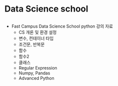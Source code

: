 # Data Science school
[](https://www.python.org/static/community_logos/python-logo-inkscape.svg)
---
* Fast Campus Data Science School python 강의 자료
  - CS 개론 및 환경 설정
  - 변수, 컨테이너 타입
  - 조건문, 반복문
  - 함수
  - 함수2
  - 클래스
  - Regular Expression
  - Numpy, Pandas
  - Advanced Python
